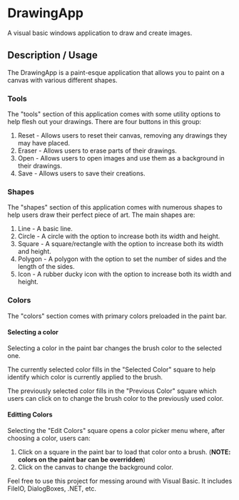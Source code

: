 # DrawingApp
A visual basic windows application to draw and create images.
## Description / Usage
The DrawingApp is a paint-esque application that allows you to paint on a canvas with various different shapes.

### Tools
The "tools" section of this application comes with some utility options to help flesh out your drawings. There are four buttons in this group:
1. Reset - Allows users to reset their canvas, removing any drawings they may have placed.
2. Eraser - Allows users to erase parts of their drawings.
3. Open - Allows users to open images and use them as a background in their drawings.
4. Save - Allows users to save their creations.

### Shapes
The "shapes" section of this application comes with numerous shapes to help users draw their perfect piece of art. The main shapes are:
1. Line - A basic line.
2. Circle - A circle with the option to increase both its width and height.
3. Square - A square/rectangle with the option to increase both its width and height.
4. Polygon - A polygon with the option to set the number of sides and the length of the sides.
5. Icon - A rubber ducky icon with the option to increase both its width and height.

### Colors
The "colors" section comes with primary colors preloaded in the paint bar. 

#### Selecting a color
Selecting a color in the paint bar changes the brush color to the selected one. 

The currently selected color fills in the "Selected Color" square to help identify which color is currently applied to the brush. 

The previously selected color fills in the "Previous Color" square which users can click on to change the brush color to the previously used color.

#### Editting Colors
Selecting the "Edit Colors" square opens a color picker menu where, after choosing a color, users can:
1. Click on a square in the paint bar to load that color onto a brush. (**NOTE: colors on the paint bar can be overridden**)
2. Click on the canvas to change the background color.



Feel free to use this project for messing around with Visual Basic. It includes FileIO, DialogBoxes, .NET, etc.
